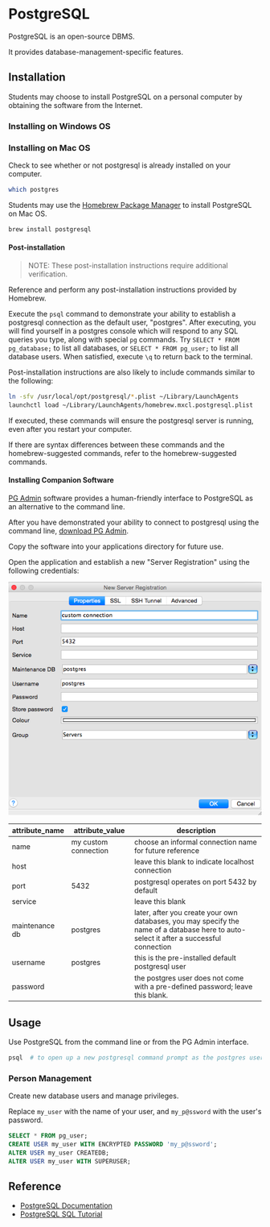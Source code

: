 # PostgreSQL

PostgreSQL is an open-source DBMS.

It provides database-management-specific features.

## Installation

Students may choose to install PostgreSQL on a personal computer by obtaining the software from the Internet.

### Installing on Windows OS

### Installing on Mac OS

Check to see whether or not postgresql is already installed on your computer.

```` sh
which postgres
````

Students may use the [Homebrew Package Manager](homebrew-package-manager.md) to install PostgreSQL on Mac OS.

```` sh
brew install postgresql
````

#### Post-installation

> NOTE: These post-installation instructions require additional verification.

Reference and perform any post-installation instructions provided by Homebrew.

Execute the `psql` command
 to demonstrate your ability to establish a postgresql connection
 as the default user, "postgres". After executing, you will find yourself in a postgres console which will respond to any SQL queries you type, along with special `pg` commands. Try `SELECT * FROM pg_database;` to list all databases, or `SELECT * FROM pg_user;` to list all database users. When satisfied, execute `\q` to return back to the  terminal.

Post-installation instructions are also likely to include commands similar to the following:

```` sh
ln -sfv /usr/local/opt/postgresql/*.plist ~/Library/LaunchAgents
launchctl load ~/Library/LaunchAgents/homebrew.mxcl.postgresql.plist
````

If executed, these commands will ensure the postgresql server is running, even after you restart your computer.

If there are syntax differences between these commands and the homebrew-suggested commands, refer to the homebrew-suggested commands.

#### Installing Companion Software

[PG Admin](http://www.pgadmin.org/) software provides
 a human-friendly interface to PostgreSQL as an alternative to the command line.

After you have demonstrated your ability to connect to postgresql using the command line, [download PG Admin](http://www.pgadmin.org/download/).

Copy the software into your applications directory for future use.

Open the application and establish a new "Server Registration" using the following credentials:

![a screenshot depicting pg admin connection info form](/resources/images/pgadmin-root-connection-info.png)

attribute_name | attribute_value | description
--- | --- | ---
name | my custom connection | choose an informal connection name for future reference
host |  | leave this blank to indicate localhost connection
port | 5432 | postgresql operates on port 5432 by default
service | | leave this blank
maintenance db | postgres | later, after you create your own databases, you may specify the name of a database here to auto-select it after a successful connection
username | postgres | this is the pre-installed default postgresql user
password | | the postgres user does not come with a pre-defined password; leave this blank.

## Usage

Use PostgreSQL from the command line or from the PG Admin interface.

```` sh
psql  # to open up a new postgresql command prompt as the postgres user
````

### Person Management

Create new database users and manage privileges.

Replace `my_user` with the name of your user, and `my_p@ssword` with the user's password.

```` sql
SELECT * FROM pg_user;
CREATE USER my_user WITH ENCRYPTED PASSWORD 'my_p@ssword';
ALTER USER my_user CREATEDB;
ALTER USER my_user WITH SUPERUSER;
````


## Reference

+ [PostgreSQL Documentation](http://www.postgresql.org/docs/9.1/static/sql.html)
+ [PostgreSQL SQL Tutorial](http://www.postgresql.org/docs/9.1/static/tutorial-sql.html)
